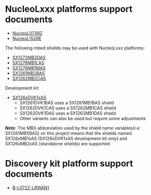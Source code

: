 # NucleoLxxx platforms support documents

* [NucleoL073RZ](https://os.mbed.com/platforms/ST-Nucleo-L073RZ/)
* [NucleoL152RE](https://os.mbed.com/platforms/ST-Nucleo-L152RE/)

The following mbed shields may be used with NucleoLxxx platforms:

* [SX1272MB2DAS](https://os.mbed.com/components/SX1272MB2xAS/)
* [SX1276MB1LAS](https://os.mbed.com/components/SX1276MB1xAS/)
* [SX1276MB1MAS](https://os.mbed.com/components/SX1276MB1xAS/)
* [SX1261MB2BAS](https://os.mbed.com/components/SX126xMB2xAS/)
* [SX1262MB2CAS](https://os.mbed.com/components/SX126xMB2xAS/)

Development kit:

* [SX126xDVK1xAS](https://os.mbed.com/components/SX126xDVK1xAS/)
  * SX1261DVK1BAS uses a SX1261MB1BAS shield
  * SX1262DVK1CAS uses a SX1262MB1CAS shield
  * SX1262DVK1DAS uses a SX1262MB1DAS shield
  * Other variants can also be used but require some adjustments

_**Note**_: The MBX abbreviation used by the shield name variables(i.e: SX1261MBXBAS) on this project means that the shields named SX126xMB1xAS (SX126xDVK1xAS development kit only) and SX126xMB2xAS (standalone shields) are supported.

# Discovery kit platform support documents

* [B-L072Z-LRWAN1](https://os.mbed.com/platforms/ST-Discovery-LRWAN1/)
